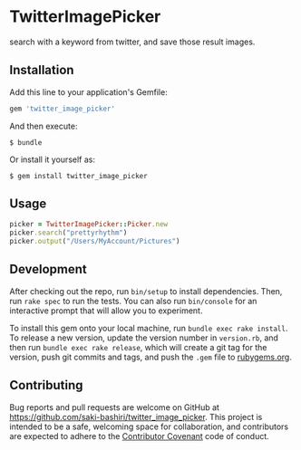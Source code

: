# TwitterImagePicker

search with a keyword from twitter, and save those result images.

## Installation

Add this line to your application's Gemfile:

```ruby
gem 'twitter_image_picker'
```

And then execute:

    $ bundle

Or install it yourself as:

    $ gem install twitter_image_picker

## Usage

```ruby
picker = TwitterImagePicker::Picker.new
picker.search("prettyrhythm")
picker.output("/Users/MyAccount/Pictures")
```

## Development

After checking out the repo, run `bin/setup` to install dependencies. Then, run `rake spec` to run the tests. You can also run `bin/console` for an interactive prompt that will allow you to experiment.

To install this gem onto your local machine, run `bundle exec rake install`. To release a new version, update the version number in `version.rb`, and then run `bundle exec rake release`, which will create a git tag for the version, push git commits and tags, and push the `.gem` file to [rubygems.org](https://rubygems.org).

## Contributing

Bug reports and pull requests are welcome on GitHub at https://github.com/saki-bashiri/twitter_image_picker. This project is intended to be a safe, welcoming space for collaboration, and contributors are expected to adhere to the [Contributor Covenant](http://contributor-covenant.org) code of conduct.


